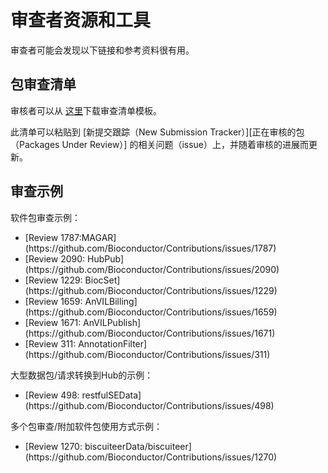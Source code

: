 # 审查者资源和工具

审查者可能会发现以下链接和参考资料很有用。

## 包审查清单

审核者可以从
<a href="docs/package-review-checklist.md" target="_blank">这里</a>下载审查清单模板<i class="fas fa-external-link-alt"></i>。

此清单可以粘贴到 \[新提交跟踪（New Submission Tracker）\]\[正在审核的包（Packages Under Review）\] 的相关问题（issue）上，并随着审核的进展而更新。

## 审查示例

软件包审查示例：
<ul>
<li>
[Review 1787:MAGAR](https://github.com/Bioconductor/Contributions/issues/1787)
</li>
<li>
[Review 2090: HubPub](https://github.com/Bioconductor/Contributions/issues/2090)
</li>
<li>
[Review 1229:
BiocSet](https://github.com/Bioconductor/Contributions/issues/1229)
</li>
<li>
[Review 1659: AnVILBilling](https://github.com/Bioconductor/Contributions/issues/1659)
</li>
<li>
[Review 1671: AnVILPublish](https://github.com/Bioconductor/Contributions/issues/1671)
</li>
<li>
[Review 311: AnnotationFilter](https://github.com/Bioconductor/Contributions/issues/311)
</li>
</ul>
大型数据包/请求转换到Hub的示例：
<ul>
<li>
[Review 498: restfulSEData](https://github.com/Bioconductor/Contributions/issues/498)
</li>
</ul>
多个包审查/附加软件包使用方式示例：
<ul>
<li>
[Review 1270: biscuiteerData/biscuiteer](https://github.com/Bioconductor/Contributions/issues/1270)
</li>
</ul>
